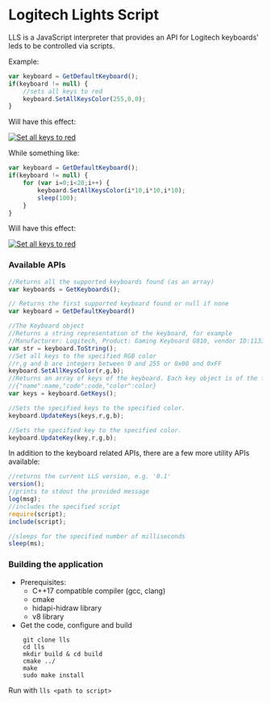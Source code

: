 Logitech Lights Script
======================

LLS is a JavaScript interpreter that provides an API for Logitech keyboards' leds to be controlled via scripts.

Example:
```javascript
var keyboard = GetDefaultKeyboard();
if(keyboard != null) {
    //sets all keys to red
    keyboard.SetAllKeysColor(255,0,0);    
}
```
Will have this effect:

[![Set all keys to red](https://img.youtube.com/vi/cRtkRXbmhZg/0.jpg)](https://www.youtube.com/watch?v=cRtkRXbmhZg) 

While something like:
```javascript
var keyboard = GetDefaultKeyboard();
if(keyboard != null) {
    for (var i=0;i<20;i++) {
        keyboard.SetAllKeysColor(i*10,i*10,i*10);    
        sleep(100);
    }    
}
```
Will have this effect:

[![Set all keys to red](https://img.youtube.com/vi/ClRO3pC96i8/0.jpg)](https://www.youtube.com/watch?v=ClRO3pC96i8) 

### Available APIs

```javascript
//Returns all the supported keyboards found (as an array)
var keyboards = GetKeyboards();

// Returns the first supported keyboard found or null if none
var keyboard = GetDefaultKeyboard() 

//The Keyboard object
//Returns a string representation of the keyboard, for example
//Manufacturer: Logitech, Product: Gaming Keyboard G810, vendor ID:1133, product ID: 49975, interface: 0
var str = keyboard.ToString(); 
//Set all keys to the specified RGB color
//r,g and b are integers between 0 and 255 or 0x00 and 0xFF
keyboard.SetAllKeysColor(r,g,b);
//Returns an array of keys of the keyboard. Each key object is of the format:
//{"name":name,"code":code,"color":color}
var keys = keyboard.GetKeys(); 

//Sets the specified keys to the specified color.
keyboard.UpdateKeys(keys,r,g,b);

//Sets the specified key to the specified color.
keyboard.UpdateKey(key,r,g,b);
```

In addition to the keyboard related APIs, there are a few more utility APIs available:
```javascript
//returns the current LLS version, e.g. '0.1'
version();
//prints to stdout the provided message
log(msg);
//includes the specified script
require(script);
include(script);

//sleeps for the specified number of milliseconds
sleep(ms);


```

### Building the application
* Prerequisites:
    * C++17 compatible compiler (gcc, clang)
    * cmake
    * hidapi-hidraw library
    * v8 library
* Get the code, configure and build    
```
    git clone lls
    cd lls
    mkdir build & cd build
    cmake ../
    make
    sudo make install
```
Run with `lls <path to script>`

